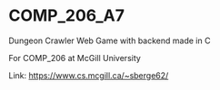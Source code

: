 # COMP_206_A7
Dungeon Crawler Web Game with backend made in C

For COMP_206 at McGill University

Link: https://www.cs.mcgill.ca/~sberge62/
